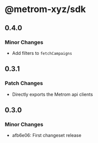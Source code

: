 # @metrom-xyz/sdk

## 0.4.0

### Minor Changes

- Add filters to `fetchCampaigns`

## 0.3.1

### Patch Changes

- Directly exports the Metrom api clients

## 0.3.0

### Minor Changes

- afb6e06: First changeset release
